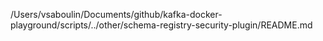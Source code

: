 /Users/vsaboulin/Documents/github/kafka-docker-playground/scripts/../other/schema-registry-security-plugin/README.md